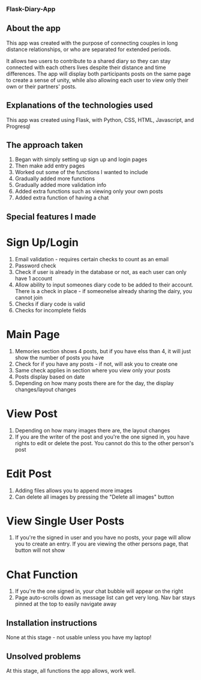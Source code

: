 ### Flask-Diary-App

## About the app
This app was created with the purpose of connecting couples in long distance relationships, or who are 
separated for extended periods. 

It allows two users to contribute to a shared diary so they can stay connected with each others lives despite their distance and time differences. The app will display both participants posts on the same page to create a sense of unity, while also allowing each user to view only their own or their partners' posts. 

## Explanations of the technologies used
This app was created using Flask, with Python, CSS, HTML, Javascript, and Progresql

## The approach taken
1. Began with simply setting up sign up and login pages
2. Then make add entry pages
3. Worked out some of the functions I wanted to include
4. Gradually added more functions
5. Gradually added more validation info
6. Added extra functions such as viewing only your own posts
7. Added extra function of having a chat 

## Special features I made
# Sign Up/Login
1. Email validation - requires certain checks to count as an email
2. Password check
3. Check if user is already in the database or not, as each user can only have 1 account
4. Allow ability to input someones diary code to be added to their account. There is a check in place - if someonelse already sharing the dairy, you cannot join
5. Checks if diary code is valid
6. Checks for incomplete fields

# Main Page
1. Memories section shows 4 posts, but if you have elss than 4, it will just show the number of posts you have
2. Check for if you have any posts - if not, will ask you to create one
3. Same check applies in section where you view only your posts
4. Posts display based on date
5. Depending on how many posts there are for the day, the display changes/layout changes 

# View Post
1. Depending on how many images there are, the layout changes
2. If you are the writer of the post and you're the one signed in, you have rights to edit or delete the post. You cannot do this to the other person's post

# Edit Post
1. Adding files allows you to append more images
2. Can delete all images by pressing the "Delete all images" button

# View Single User Posts
1. If you're the signed in user and you have no posts, your page will allow you to create an entry. If you are viewing the other persons page, that button will not show

# Chat Function
1. If you're the one signed in, your chat bubble will appear on the right
2. Page auto-scrolls down as message list can get very long. Nav bar stays pinned at the top to easily navigate away

## Installation instructions
None at this stage - not usable unless you have my laptop!

## Unsolved problems
At this stage, all functions the app allows, work well. 